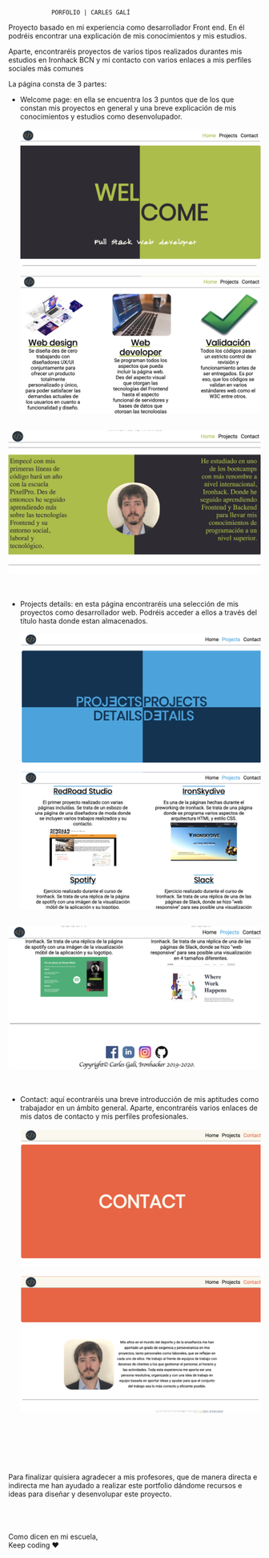                 PORFOLIO | CARLES GALÍ

Proyecto basado en mi experiencia como desarrollador Front end. En él podréis encontrar una explicación de mis conocimientos y mis estudios.

Aparte, encontraréis proyectos de varios tipos realizados durantes mis estudios en Ironhack BCN y mi contacto con varios enlaces a mis perfiles sociales más comunes

La página consta de 3 partes:

 - Welcome page: en ella se encuentra los 3 puntos que de los que constan mis proyectos en general y una breve explicación de mis conocimientos y estudios como desenvolupador.<br><br><img src="img/readme-img/welcome1.png"><br><br>
<img src="img/readme-img/welcome2.png"><br><br>
<img src="img/readme-img/welcome3.png">
<br><br><br>
  
 - Projects details: en esta página encontraréis una selección de mis proyectos como desarrollador web. Podréis acceder a ellos a través del título hasta donde estan almacenados.<br><br><img src="img/readme-img/projects1.png">
<img src="img/readme-img/projects2.png"><br><br>
<img src="img/readme-img/projects3.png">
<br><br><br>
  
 - Contact: aquí econtraréis una breve introducción de mis aptitudes como trabajador en un ámbito general. Aparte, encontraréis varios enlaces de mis datos de contacto y mis perfiles profesionales.<br><br><img src="img/readme-img/contact1.png"><br><br>
<img src="img/readme-img/contact2.png"><br><br>
<br>
<br>
<br>
<br>
<br>
Para finalizar quisiera agradecer a mis profesores, que de manera directa e indirecta me han ayudado a realizar este portfolio dándome recursos e ideas para diseñar y desenvolupar este proyecto.
<br>
<br>
<br>
<br>
<br>
Como dicen en mi escuela,<br>Keep coding ❤️
